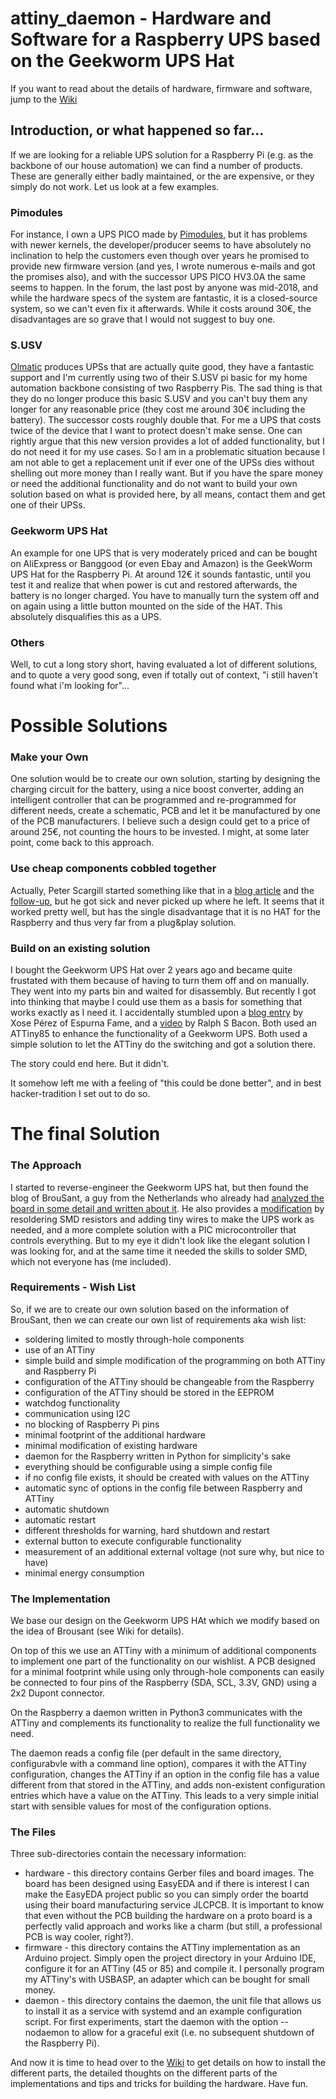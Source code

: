 # attiny_daemon - Hardware and Software for a Raspberry UPS based on the Geekworm UPS Hat
If you want to read about the details of hardware, firmware and software, jump to the [Wiki](https://github.com/jbaumann/attiny_daemon/wiki)
## Introduction, or what happened so far...
If we are looking for a reliable UPS solution for a Raspberry Pi (e.g. as the backbone of our house automation) we can find a number of products. These are generally either badly maintained, or the are expensive, or they simply do not work. Let us look at a few examples.

### Pimodules
For instance, I own a UPS PICO made by [Pimodules](https://pimodules.com/), but it has problems with newer kernels, the developer/producer seems to have absolutely no inclination to help the customers even though over years he promised to provide new firmware version (and yes, I wrote numerous e-mails and got the promises also), and with the successor UPS PICO HV3.0A the same seems to happen. In the forum, the last post by anyone was mid-2018, and while the hardware specs of the system are fantastic, it is a closed-source system, so we can't even fix it afterwards. While it costs around 30€, the disadvantages are so grave that I would not suggest to buy one.

### S.USV
[Olmatic](https://olmatic.de/) produces UPSs that are actually quite good, they have a fantastic support and I'm currently using two of their S.USV pi basic for my home automation backbone consisting of two Raspberry Pis. The sad thing is that they do no longer produce this basic S.USV and you can't buy them any longer for any reasonable price (they cost me around 30€ including the battery). The successor costs roughly double that. For me a UPS that costs twice of the device that I want to protect doesn't make sense. One can rightly argue that this new version provides a lot of added functionality, but I do not need it for my use cases. So I am in a problematic situation because I am not able to get a replacement unit if ever one of the UPSs dies without shelling out more money than I really want.
But if you have the spare money or need the additional functionality and do not want to build your own solution based on what is provided here, by all means, contact them and get one of their UPSs.

### Geekworm UPS Hat
An example for one UPS that is very moderately priced and can be bought on AliExpress or Banggood (or even Ebay and Amazon) is the GeekWorm UPS Hat for the Raspberry Pi. At around 12€ it sounds fantastic, until you test it and realize that when power is cut and restored afterwards, the battery is no longer charged. You have to manually turn the system off and on again using a little button mounted on the side of the HAT. This absolutely disqualifies this as a UPS.

### Others
Well, to cut a long story short, having evaluated a lot of different solutions, and to quote a very good song, even if totally out of context, "i still haven't found what i'm looking for"...

# Possible Solutions
### Make your Own
One solution would be to create our own solution, starting by designing the charging circuit for the battery, using a nice boost converter, adding an intelligent controller that can be programmed and re-programmed for different needs, create a schematic, PCB and let it be manufactured by one of the PCB manufacturers. I believe such a design could get to a price of around 25€, not counting the hours to be invested. I might, at some later point, come back to this approach.
### Use cheap components cobbled together
Actually, Peter Scargill started something like that in a [blog article](https://tech.scargill.net/more-uninterruptable-thoughts/) and the [follow-up](https://tech.scargill.net/the-kitchen-sink/), but he got sick and never picked up where he left. It seems that it worked pretty well, but has the single disadvantage that it is no HAT for the Raspberry and thus very far from a plug&play solution.
### Build on an existing solution
I bought the Geekworm UPS Hat over 2 years ago and became quite frustated with them because of having to turn them off and on manually. They went into my parts bin and waited for disassembly.
But recently I got into thinking that maybe I could use them as a basis for something that works exactly as I need it. I accidentally stumbled upon a [blog entry](https://tinkerman.cat/post/geekworm-power-pack-hat-hack) by Xose Pérez of Espurna Fame, and a [video](https://www.youtube.com/watch?v=7Vx_QIYrgQo) by Ralph S Bacon. Both used an ATTiny85 to enhance the functionality of a Geekworm UPS. Both used a simple solution to let the ATTiny do the switching and got a solution there.

The story could end here. But it didn't.

It somehow left me with a feeling of "this could be done better", and in best hacker-tradition I set out to do so.

# The final Solution
### The Approach
I started to reverse-engineer the Geekworm UPS hat, but then found the blog of BrouSant, a guy from the Netherlands who already had [analyzed the board in some detail and written about it](https://brousant.nl/jm3/elektronica/104-geekworm-ups-for-raspberry-pi). He also provides a [modification](https://brousant.nl/jm3/elektronica/105-geekworm-ups-for-raspberry-pi-simple-modification-detailed) by resoldering SMD resistors and adding tiny wires to make the UPS work as needed, and a more complete solution with a PIC microcontroller that controls everything. But to my eye it didn't look like the elegant solution I was looking for, and at the same time it needed the skills to solder SMD, which not everyone has (me included).
### Requirements - Wish List
So, if we are to create our own solution based on the information of BrouSant, then we can create our own list of requirements aka wish list:
- soldering limited to mostly through-hole components
- use of an ATTiny
- simple build and simple modification of the programming on both ATTiny and Raspberry Pi
- configuration of the ATTiny should be changeable from the Raspberry
- configuration of the ATTiny should be stored in the EEPROM
- watchdog functionality
- communication using I2C
- no blocking of Raspberry Pi pins
- minimal footprint of the additional hardware
- minimal modification of existing hardware
- daemon for the Raspberry written in Python for simplicity's sake
- everything should be configurable using a simple config file
- if no config file exists, it should be created with values on the ATTiny
- automatic sync of options in the config file between Raspberry and ATTiny
- automatic shutdown
- automatic restart
- different thresholds for warning, hard shutdown and restart
- external button to execute configurable functionality
- measurement of an additional external voltage (not sure why, but nice to have)
- minimal energy consumption

### The Implementation
We base our design on the Geekworm UPS HAt which we modify based on the idea of Brousant (see Wiki for details). 

On top of this we use an ATTiny with a minimum of additional components to implement one part of the functionality on our wishlist. A PCB designed for a minimal footprint while using only through-hole components can easily be connected to four pins of the Raspberry (SDA, SCL, 3.3V, GND) using a 2x2 Dupont connector.

On the Raspberry a daemon written in Python3 communicates with the ATTiny and complements its functionality to realize the full functionality we need.

The daemon reads a config file (per default in the same directory, configurabvle with a command line option), compares it with the ATTiny configuration, changes the ATTiny if an option in the config file has a value different from that stored in the ATTiny, and adds non-existent configuration entries which have a value on the ATTiny. This leads to a very simple initial start with sensible values for most of the configuration options.

### The Files
Three sub-directories contain the necessary information:

- hardware - this directory contains Gerber files and board images. The board has been designed using EasyEDA and if there is interest I can make the EasyEDA project public so you can simply order the boartd using their board manufacturing service JLCPCB. It is important to know that even without the PCB building the hardware on a proto board is a perfectly valid approach and works like a charm (but still, a professional PCB is way cooler, right?).
- firmware - this directory contains the ATTiny implementation as an Arduino project. Simply open the project directory in your Arduino IDE, configure it for an ATTiny (45 or 85) and compile it. I personally program my ATTiny's with USBASP, an adapter which can be bought for small money.
- daemon - this directory contains the daemon, the unit file that allows us to install it as a service with systemd and an example configuration script. For first experiments, start the daemon with the option --nodaemon to allow for a graceful exit (i.e. no subsequent shutdown of the Raspberry Pi).


And now it is time to head over to the [Wiki](https://github.com/jbaumann/attiny_daemon/wiki) to get details on how to install the different parts, the detailed thoughts on the different parts of the implementations and tips and tricks for building the hardware. Have fun.
